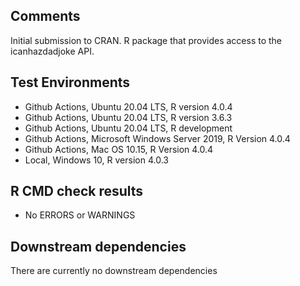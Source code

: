 ## Comments
Initial submission to CRAN.  R package that provides access to the icanhazdadjoke API.

## Test Environments
- Github Actions, Ubuntu 20.04 LTS, R version 4.0.4
- Github Actions, Ubuntu 20.04 LTS, R version 3.6.3
- Github Actions, Ubuntu 20.04 LTS, R development
- Github Actions, Microsoft Windows Server 2019, R Version 4.0.4
- Github Actions, Mac OS 10.15, R Version 4.0.4
- Local, Windows 10, R version 4.0.3

## R CMD check results
- No ERRORS or WARNINGS

## Downstream dependencies
There are currently no downstream dependencies